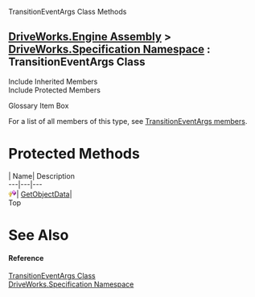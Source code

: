 TransitionEventArgs Class Methods   
  
[DriveWorks.Engine Assembly](topic2156.md) > [DriveWorks.Specification Namespace](topic10764.md) : TransitionEventArgs Class  
---  
  
Include Inherited Members    
Include Protected Members    


Glossary Item Box

For a list of all members of this type, see [TransitionEventArgs members](topic11777.md).

# Protected Methods

| Name| Description  
---|---|---  
![Protected Method](dotnetimages/protectedMethod.gif)| [GetObjectData](topic11785.md)|   
Top

# See Also

#### Reference

[TransitionEventArgs Class](topic11776.md)   
[DriveWorks.Specification Namespace](topic10764.md)


